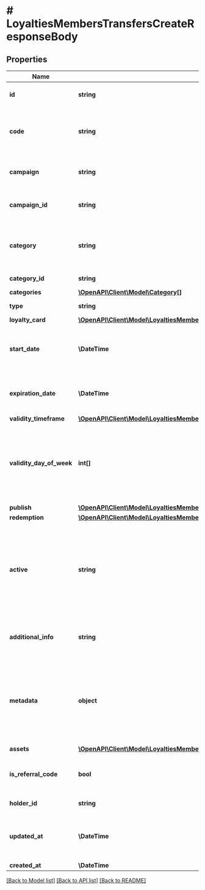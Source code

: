 # # LoyaltiesMembersTransfersCreateResponseBody

## Properties

Name | Type | Description | Notes
------------ | ------------- | ------------- | -------------
**id** | **string** | Assigned by the Voucherify API, identifies the voucher. |
**code** | **string** | A code that identifies a voucher. Pattern can use all letters of the English alphabet, Arabic numerals, and special characters. |
**campaign** | **string** | A unique campaign name, identifies the voucher&#39;s parent campaign. | [optional]
**campaign_id** | **string** | Assigned by the Voucherify API, identifies the voucher&#39;s parent campaign. | [optional]
**category** | **string** | Tag defining the category that this voucher belongs to. Useful when listing vouchers using the List Vouchers endpoint. |
**category_id** | **string** | Unique category ID assigned by Voucherify. |
**categories** | [**\OpenAPI\Client\Model\Category[]**](Category.md) |  | [optional]
**type** | **string** | Defines the type of the voucher. | [default to 'LOYALTY_CARD']
**loyalty_card** | [**\OpenAPI\Client\Model\LoyaltiesMembersTransfersCreateResponseBodyLoyaltyCard**](LoyaltiesMembersTransfersCreateResponseBodyLoyaltyCard.md) |  |
**start_date** | **\DateTime** | Activation timestamp defines when the code starts to be active in ISO 8601 format. Voucher is inactive before this date. |
**expiration_date** | **\DateTime** | Expiration timestamp defines when the code expires in ISO 8601 format. Voucher is inactive after this date. |
**validity_timeframe** | [**\OpenAPI\Client\Model\LoyaltiesMembersTransfersCreateResponseBodyValidityTimeframe**](LoyaltiesMembersTransfersCreateResponseBodyValidityTimeframe.md) |  |
**validity_day_of_week** | **int[]** | Integer array corresponding to the particular days of the week in which the voucher is valid.  - &#x60;0&#x60; Sunday - &#x60;1&#x60; Monday - &#x60;2&#x60; Tuesday - &#x60;3&#x60; Wednesday - &#x60;4&#x60; Thursday - &#x60;5&#x60; Friday - &#x60;6&#x60; Saturday |
**publish** | [**\OpenAPI\Client\Model\LoyaltiesMembersTransfersCreateResponseBodyPublish**](LoyaltiesMembersTransfersCreateResponseBodyPublish.md) |  | [optional]
**redemption** | [**\OpenAPI\Client\Model\LoyaltiesMembersTransfersCreateResponseBodyRedemption**](LoyaltiesMembersTransfersCreateResponseBodyRedemption.md) |  | [optional]
**active** | **string** | A flag to toggle the voucher on or off. You can disable a voucher even though it&#39;s within the active period defined by the start_date and expiration_date.  - &#x60;true&#x60; indicates an active voucher - &#x60;false&#x60; indicates an inactive voucher |
**additional_info** | **string** | An optional field to keep any extra textual information about the code such as a code description and details. |
**metadata** | **object** | The metadata object stores all custom attributes assigned to the code. A set of key/value pairs that you can attach to a voucher object. It can be useful for storing additional information about the voucher in a structured format. |
**assets** | [**\OpenAPI\Client\Model\LoyaltiesMembersTransfersCreateResponseBodyAssets**](LoyaltiesMembersTransfersCreateResponseBodyAssets.md) |  | [optional]
**is_referral_code** | **bool** | Flag indicating whether this voucher is a referral code; &#x60;true&#x60; for campaign type &#x60;REFERRAL_PROGRAM&#x60;. |
**holder_id** | **string** | Unique customer ID of voucher owner. | [optional]
**updated_at** | **\DateTime** | Timestamp representing the date and time when the voucher was last updated in ISO 8601 format. | [optional]
**created_at** | **\DateTime** |  |

[[Back to Model list]](../../README.md#models) [[Back to API list]](../../README.md#endpoints) [[Back to README]](../../README.md)
